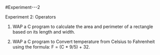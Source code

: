 #Experiment---2

Experiment 2: Operators

1. WAP a C program to calculate the area and perimeter of a rectangle based on its
length and width.

2. WAP a C program to Convert temperature from Celsius to Fahrenheit using the
formula: F = (C * 9/5) + 32.

